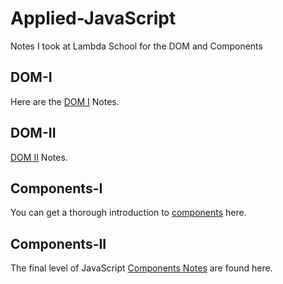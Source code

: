 # Applied-JavaScript
Notes I took at Lambda School for the DOM and Components

## DOM-I
Here are the [DOM I](https://github.com/Amber-Pittman/Applied-JavaScript-Notes/blob/master/DOM-I.md) Notes. 

## DOM-II
[DOM II](https://github.com/Amber-Pittman/Applied-JavaScript-Notes/blob/master/DOM-II.md) Notes. 


## Components-I
You can get a thorough introduction to [components](https://github.com/Amber-Pittman/Applied-JavaScript-Notes/blob/master/Components-I.md) here. 

## Components-II
The final level of JavaScript [Components Notes](https://github.com/Amber-Pittman/Applied-JavaScript-Notes/blob/master/Components-II.md) are found here. 